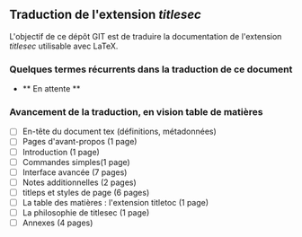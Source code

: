 ## Traduction de l'extension *titlesec*

L'objectif de ce dépôt GIT est de traduire la documentation de l'extension *titlesec* utilisable avec LaTeX.

### Quelques termes récurrents dans la traduction de ce document
- ** En attente **

### Avancement de la traduction, en vision table de matières
- [ ] En-tête du document tex (définitions, métadonnées)
- [ ] Pages d'avant-propos (1 page)
- [ ] Introduction (1 page)
- [ ] Commandes simples(1 page)
- [ ] Interface avancée (7 pages)
- [ ] Notes additionnelles (2 pages)
- [ ] titleps et styles de page (6 pages)
- [ ] La table des matières : l'extension titletoc (1 page)
- [ ] La philosophie de titlesec (1 page)
- [ ] Annexes (4 pages)